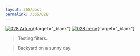 ```yaml
---
layout: 365/post
permalink: /365/028
---
```


[![028 Arturo](https://c1.staticflickr.com/1/462/19217476653_9282fa3d95_c.jpg)](https://www.flickr.com/photos/131440297@N08/19217476653/){:target="_blank"}
[![028 Irene](https://c1.staticflickr.com/1/323/19841144011_4d4578b8ac_c.jpg)](https://www.flickr.com/photos/25124902@N04/19841144011/){:target="_blank"}


> Testing filters.

> Backyard on a sunny day.
